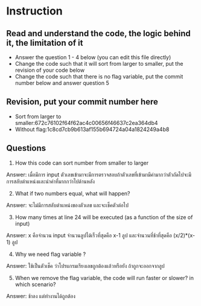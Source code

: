 ﻿# Instruction

## Read and understand the code, the logic behind it, the limitation of it
* Answer the question 1 - 4 below (you can edit this file directly)
* Change the code such that it will sort from larger to smaller, put the revision of your code below
* Change the code such that there is no flag variable, put the commit number below and answer question 5 


## Revision, put your commit number here
* Sort from larger to smaller:672c76102f64f62ac4c00656f46637c2ea364db4
* Without flag:1c8cd7cb9b613af155b694724a04a1824249a4b8

## Questions
1. How this code can sort number from smaller to larger
 
Answer: เมื่อมีการ input ตัวเลขเข้ามาจะมีการตรวจสอบถ้าตัวเลขที่เข้ามามีค่ามากว่าตัวถัดไปจะมีการสลับตำแหน่งและนำค่าที่มากกว่าไปด้านหลัง

2. What if two numbers equal, what will happen? 

Answer: จะไม่มีการสลับตำแหน่งของตัวเลข และจะเช็คตัวต่อไป

3. How many times at line 24 will be executed (as a function of the size of input) 

Answer: x คือจำนวน input จำนวนลูปได้เร็วที่สุดคือ x-1 ลูป และจำนวนที่ช้าที่สุดคือ  (x/2)*(x-1) ลูป

4. Why we need flag variable ? 

Answer:  ใช้เป็นตัวเช็ค ว่าโปรแกรมเรียงเลขถูกต้องแล้วหรือยัง ถ้าถูกจะออกจากลูป

5. When we remove the flag variable, the code will run faster or slower? in which scenario? 

Answer:  ช้าลง แต่ทำงานได้ถูกต้อง 